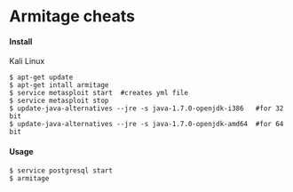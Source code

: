 Armitage cheats
==============

#### Install

Kali Linux

	$ apt-get update
	$ apt-get intall armitage
	$ service metasploit start	#creates yml file
	$ service metasploit stop 
	$ update-java-alternatives --jre -s java-1.7.0-openjdk-i386   #for 32 bit
	$ update-java-alternatives --jre -s java-1.7.0-openjdk-amd64  #for 64 bit

#### Usage

	$ service postgresql start
	$ armitage
